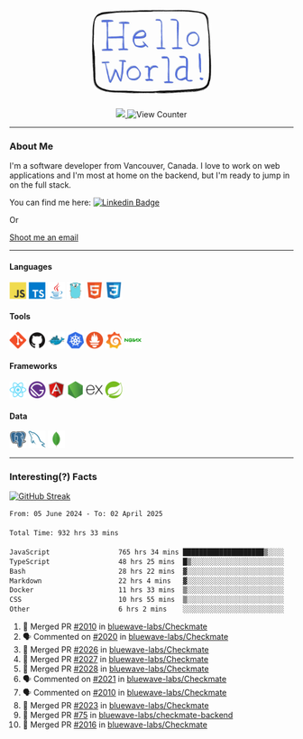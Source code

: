 <div align="center">
    <img src="./img/hello_world.webp" height="200px" width="">
    <div>
        <a href="https://www.linkedin.com/in/ajhollid">
            <img src="https://img.shields.io/badge/LinkedIn-blue"/>
        </a>
        <img src="https://komarev.com/ghpvc/?username=ajhollid&color=yellow" alt="View Counter">
    </div>
</div>

---

### About Me

I'm a software developer from Vancouver, Canada. I love to work on web applications and I'm most at home on the backend, but I'm ready to jump in on the full stack.

You can find me here: [![Linkedin Badge](https://img.shields.io/badge/-ajhollid-blue?style=flat&logo=Linkedin&logoColor=white)](https://www.linkedin.com/in/ajhollid)

Or

[Shoot me an email](mailto:ajhollid@gmail.com)

---

#### Languages

<div>
    <img src="./img/devicons/javascript-original.svg" width=30 height=30 alt="JavaScript">
    <img src="/img/devicons/typescript-original.svg" width=30 height=30 alt="TypeScript">
    <img src="./img/devicons/java-original.svg" width=30 height=30 alt="Java">
    <img src="./img/devicons/go-original.svg" width=30 height=30 alt="Golang">
    <img src="./img/devicons/html5-original.svg" width=30 height=30 alt="HTML 5">
    <img src="./img/devicons/css3-original.svg" width=30 height=30 alt="CSS 3">
</div>

#### Tools

<div>
    <img src="./img/devicons/git-original.svg" width=30 height=30 alt="Git">
    <img src="./img/devicons/github-original.svg" width=30 height=30 alt="Github">
    <img src="./img/devicons/docker-original.svg" width=30 
    height=30 alt="Docker">
    <img src="./img/devicons/kubernetes-original.svg" width=30 height=30 alt="K8">
    <img src="./img/devicons/prometheus-original.svg" width=30 height=30 alt="Prometheus">
    <img src="./img/devicons/grafana-original.svg" width=30 height=30 alt="Grafana">
    <img src="./img/devicons/nginx-original.svg" width=30 height=30 alt="Nginx">
</div>

#### Frameworks

<div>
    <img src="./img/devicons/react-original.svg" width=30 height=30 alt="React">
    <img src="./img/devicons/gatsby-original.svg" width=30 height=30 alt="Gatsby">
    <img src="./img/devicons/angularjs-original.svg" width=30 height=30 alt="AngularJS">
    <img src="./img/devicons/nodejs-original.svg" width=30 height=30 alt="NodeJS">
    <img src="./img/devicons/express-original.svg" width=30 height=30 alt="Express">
    <img src="./img/devicons/spring-original.svg" width=30 height=30 alt="Spring">
</div>

#### Data

<div>
    <img src="./img/devicons/postgresql-original.svg" width=30 height=30 alt="Postgresql">
    <img src="./img/devicons/mysql-original.svg" width=30 height=30 alt="Mysql">
    <img src="./img/devicons/mongodb-original.svg" width=30 height=30 alt="MongoDB">
</div>

---

### Interesting(?) Facts

[![GitHub Streak](http://github-readme-streak-stats.herokuapp.com?user=ajhollid)](https://git.io/streak-stats)

 <!--START_SECTION:waka-->

```txt
From: 05 June 2024 - To: 02 April 2025

Total Time: 932 hrs 33 mins

JavaScript                 765 hrs 34 mins ████████████████████▒░░░░   81.57 %
TypeScript                 48 hrs 25 mins  █▒░░░░░░░░░░░░░░░░░░░░░░░   05.16 %
Bash                       28 hrs 22 mins  ▓░░░░░░░░░░░░░░░░░░░░░░░░   03.02 %
Markdown                   22 hrs 4 mins   ▓░░░░░░░░░░░░░░░░░░░░░░░░   02.35 %
Docker                     11 hrs 33 mins  ▒░░░░░░░░░░░░░░░░░░░░░░░░   01.23 %
CSS                        10 hrs 55 mins  ▒░░░░░░░░░░░░░░░░░░░░░░░░   01.16 %
Other                      6 hrs 2 mins    ░░░░░░░░░░░░░░░░░░░░░░░░░   00.64 %
```

<!--END_SECTION:waka-->


<!--START_SECTION:activity-->
1. 🎉 Merged PR [#2010](https://github.com/bluewave-labs/Checkmate/pull/2010) in [bluewave-labs/Checkmate](https://github.com/bluewave-labs/Checkmate)
2. 🗣 Commented on [#2020](https://github.com/bluewave-labs/Checkmate/issues/2020#issuecomment-2776372804) in [bluewave-labs/Checkmate](https://github.com/bluewave-labs/Checkmate)
3. 🎉 Merged PR [#2026](https://github.com/bluewave-labs/Checkmate/pull/2026) in [bluewave-labs/Checkmate](https://github.com/bluewave-labs/Checkmate)
4. 🎉 Merged PR [#2027](https://github.com/bluewave-labs/Checkmate/pull/2027) in [bluewave-labs/Checkmate](https://github.com/bluewave-labs/Checkmate)
5. 🎉 Merged PR [#2028](https://github.com/bluewave-labs/Checkmate/pull/2028) in [bluewave-labs/Checkmate](https://github.com/bluewave-labs/Checkmate)
6. 🗣 Commented on [#2021](https://github.com/bluewave-labs/Checkmate/issues/2021#issuecomment-2773240757) in [bluewave-labs/Checkmate](https://github.com/bluewave-labs/Checkmate)
7. 🗣 Commented on [#2010](https://github.com/bluewave-labs/Checkmate/pull/2010#issuecomment-2773112031) in [bluewave-labs/Checkmate](https://github.com/bluewave-labs/Checkmate)
8. 🎉 Merged PR [#2023](https://github.com/bluewave-labs/Checkmate/pull/2023) in [bluewave-labs/Checkmate](https://github.com/bluewave-labs/Checkmate)
9. 🎉 Merged PR [#75](https://github.com/bluewave-labs/checkmate-backend/pull/75) in [bluewave-labs/checkmate-backend](https://github.com/bluewave-labs/checkmate-backend)
10. 🎉 Merged PR [#2016](https://github.com/bluewave-labs/Checkmate/pull/2016) in [bluewave-labs/Checkmate](https://github.com/bluewave-labs/Checkmate)
<!--END_SECTION:activity-->
